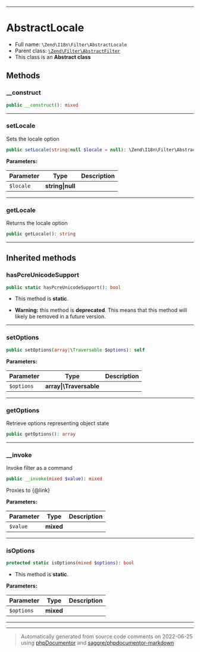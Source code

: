 ***

# AbstractLocale





* Full name: `\Zend\I18n\Filter\AbstractLocale`
* Parent class: [`\Zend\Filter\AbstractFilter`](../../Filter/AbstractFilter.md)
* This class is an **Abstract class**




## Methods


### __construct



```php
public __construct(): mixed
```











***

### setLocale

Sets the locale option

```php
public setLocale(string|null $locale = null): \Zend\I18n\Filter\AbstractLocale
```








**Parameters:**

| Parameter | Type | Description |
|-----------|------|-------------|
| `$locale` | **string&#124;null** |  |




***

### getLocale

Returns the locale option

```php
public getLocale(): string
```











***


## Inherited methods


### hasPcreUnicodeSupport



```php
public static hasPcreUnicodeSupport(): bool
```



* This method is **static**.


* **Warning:** this method is **deprecated**. This means that this method will likely be removed in a future version.






***

### setOptions



```php
public setOptions(array|\Traversable $options): self
```








**Parameters:**

| Parameter | Type | Description |
|-----------|------|-------------|
| `$options` | **array&#124;\Traversable** |  |




***

### getOptions

Retrieve options representing object state

```php
public getOptions(): array
```











***

### __invoke

Invoke filter as a command

```php
public __invoke(mixed $value): mixed
```

Proxies to {@link}






**Parameters:**

| Parameter | Type | Description |
|-----------|------|-------------|
| `$value` | **mixed** |  |




***

### isOptions



```php
protected static isOptions(mixed $options): bool
```



* This method is **static**.




**Parameters:**

| Parameter | Type | Description |
|-----------|------|-------------|
| `$options` | **mixed** |  |




***


***
> Automatically generated from source code comments on 2022-06-25 using [phpDocumentor](http://www.phpdoc.org/) and [saggre/phpdocumentor-markdown](https://github.com/Saggre/phpDocumentor-markdown)
